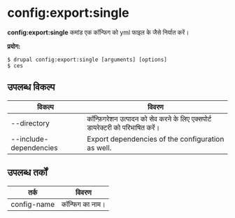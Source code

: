 # config:export:single
**config:export:single** कमांड एक कॉन्फिग को yml फाइल के जैसे निर्यात करें।

**प्रयोग:**
```
$ drupal config:export:single [arguments] [options] 
$ ces  
```

## उपलब्ध विकल्प
विकल्प | विवरण
-------|-------------
--directory | कॉन्फ़िगरेशन उत्पादन को सेव करने के लिए एक्सपोर्ट डायरेक्टरी को परिभाषित करें।
--include-dependencies | Export dependencies of the configuration as well.

## उपलब्ध तर्कों
तर्क | विवरण
---------|-------------
config-name | कॉन्फिग का नाम।
